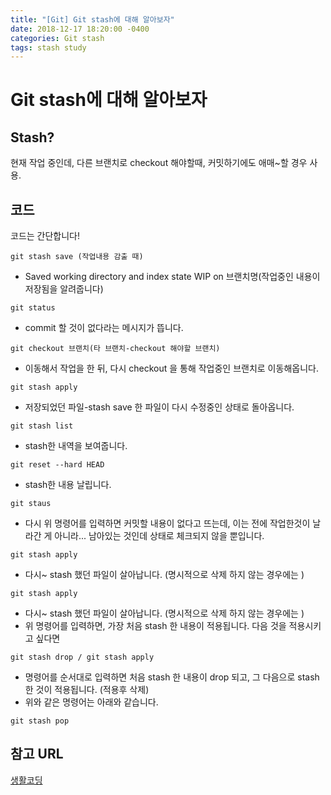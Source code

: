 ```yaml
---
title: "[Git] Git stash에 대해 알아보자"
date: 2018-12-17 18:20:00 -0400
categories: Git stash
tags: stash study 
---
```


Git stash에 대해 알아보자
=============

Stash?
----
현재 작업 중인데, 다른 브랜치로 checkout 해야할때,  커밋하기에도 애매~할 경우 사용.

코드
----
코드는 간단합니다!

```
git stash save (작업내용 감출 때)
```
* Saved working directory and index state WIP  on 브랜치명(작업중인 내용이 저장됨을 알려줍니다)

```
git status 
```
* commit 할 것이 없다라는 메시지가 뜹니다.

```
git checkout 브랜치(타 브랜치-checkout 해야할 브랜치)
```
* 이동해서 작업을 한 뒤, 다시 checkout 을 통해 작업중인 브랜치로 이동해옵니다.

```
git stash apply
```
* 저장되었던 파일-stash save 한 파일이 다시 수정중인 상태로 돌아옵니다.

```
git stash list
```
* stash한 내역을 보여줍니다.

```
git reset --hard HEAD 
```
* stash한 내용 날립니다.

```
git staus
```
* 다시 위 명령어를 입력하면 커밋할 내용이 없다고 뜨는데, 이는 전에 작업한것이 날라간 게 아니라... 남아있는 것인데 상태로 체크되지 않을 뿐입니다.

```
git stash apply 
```
* 다시~ stash 했던 파일이 살아납니다. (명시적으로 삭제 하지 않는 경우에는 )

```
git stash apply 
```
* 다시~ stash 했던 파일이 살아납니다. (명시적으로 삭제 하지 않는 경우에는 )
* 위 명령어를 입력하면, 가장 처음 stash 한 내용이 적용됩니다.
다음 것을 적용시키고 싶다면

```
git stash drop / git stash apply
```
* 명령어를 순서대로 입력하면 처음 stash 한 내용이 drop 되고, 그 다음으로 stash 한 것이 적용됩니다. (적용후 삭제)
* 위와 같은 명령어는 아래와 같습니다.

```
git stash pop
```

참고 URL
------


[생활코딩](https://www.youtube.com/watch?time_continue=5&v=ArNd5sSwD04)


